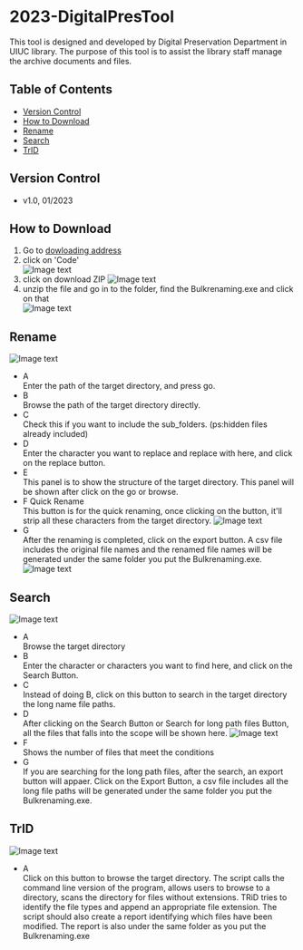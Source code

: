 # 2023-DigitalPresTool
This tool is designed and developed by Digital Preservation Department in UIUC library. The purpose of this tool is to assist the library staff manage the archive documents and files.
## Table of Contents
- [Version Control](#Version)  
- [How to Download](#download)  
- [Rename](#rename)  
- [Search](#search)  
- [TrID](#TrID)  
## Version Control<a name="Version"></a>
- v1.0, 01/2023
## How to Download<a name="download"></a>
1. Go to [dowloading address](https://github.com/PhiloJiaqiWang/2023-DigitalPresTools)
2. click on 'Code'  
![Image text](https://github.com/PhiloJiaqiWang/2023-DigitalPresTools/blob/main/imgs/download1.png)
3. click on download ZIP 
![Image text](https://github.com/PhiloJiaqiWang/2023-DigitalPresTools/blob/main/imgs/download2.png)
4. unzip the file and go in to the folder, find the Bulkrenaming.exe and click on that  
![Image text](https://github.com/PhiloJiaqiWang/2023-DigitalPresTools/blob/main/imgs/download3.png)
## Rename<a name="rename"></a>
![Image text](https://github.com/PhiloJiaqiWang/2023-DigitalPresTools/blob/main/imgs/Rename1.png)
- A  
Enter the path of the target directory, and press go.
- B  
Browse the path of the target directory directly.
- C  
Check this if you want to include the sub_folders. (ps:hidden files already included)
- D  
Enter the character you want to replace and replace with here, and click on the replace button.
- E  
This panel is to show the structure of the target directory. This panel will be shown after click on the go or browse.
- F  Quick Rename  
This button is for the quick renaming, once clicking on the button, it'll strip all these characters from the target directory.
![Image text](https://github.com/PhiloJiaqiWang/2023-DigitalPresTools/blob/main/imgs/Rename2.png)
- G  
After the renaming is completed, click on the export button. A csv file includes the original file names and the renamed file names will be generated under the same folder you put the Bulkrenaming.exe.
![Image text](https://github.com/PhiloJiaqiWang/2023-DigitalPresTools/blob/main/imgs/Rename3.png)
## Search<a name="search"></a>
![Image text](https://github.com/PhiloJiaqiWang/2023-DigitalPresTools/blob/main/imgs/Search1.png)
- A  
Browse the target directory
- B  
Enter the character or characters you want to find here, and click on the Search Button.
- C  
Instead of doing B, click on this button to search in the target directory the long name file paths.
- D  
After clicking on the Search Button or Search for long path files Button, all the files that falls into the scope will be shown here.
![Image text](https://github.com/PhiloJiaqiWang/2023-DigitalPresTools/blob/main/imgs/Search2.png)
- F  
Shows the number of files that meet the conditions
- G  
If you are searching for the long path files, after the search, an export button will appaer. Click on the Export Button, a csv file includes all the long file paths will be generated under the same folder you put the Bulkrenaming.exe.
## TrID<a name="TrID"></a>
![Image text](https://github.com/PhiloJiaqiWang/2023-DigitalPresTools/blob/main/imgs/TRID1.png)
- A  
Click on this button to browse the target directory. The script calls the command line version of the program, allows users to browse to a directory, scans the directory for files without extensions. TRiD tries to identify the file types and append an appropriate file extension. The script should also create a report identifying which files have been modified. The report is also under the same folder as you put the Bulkrenaming.exe 
